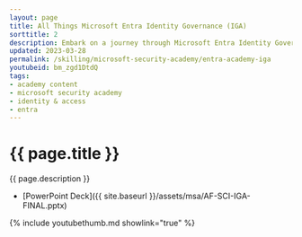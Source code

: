```yaml
---
layout: page
title: All Things Microsoft Entra Identity Governance (IGA)
sorttitle: 2
description: Embark on a journey through Microsoft Entra Identity Governance. Dive into Entitlements Management, Access Reviews, Lifecycle Workflows, and Privileged Identity Management (PIM). Explore in-depth demos that analyze new features, such as Access Reviews with Verified ID and Conditional Access integration with PIM.
updated: 2023-03-28
permalink: /skilling/microsoft-security-academy/entra-academy-iga
youtubeid: bm_zgd1DtdQ
tags: 
- academy content
- microsoft security academy
- identity & access
- entra
---
```


# {{ page.title }}

{{ page.description }}

* [PowerPoint Deck]({{ site.baseurl }}/assets/msa/AF-SCI-IGA-FINAL.pptx)

{% include youtubethumb.md showlink="true" %}